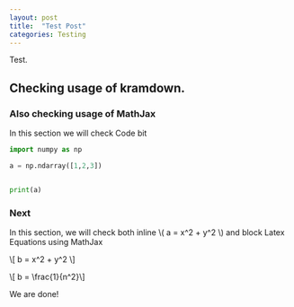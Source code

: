 ```yaml
---
layout: post
title:  "Test Post"
categories: Testing
---
```


Test.

## Checking usage of kramdown.
### Also checking usage of MathJax

In this section we will check Code bit



```python
import numpy as np 

a = np.ndarray([1,2,3])


print(a)
```


### Next

In this section, we will check both inline \\( a = x^2 + y^2 \\) and block Latex Equations using MathJax

\\[ b = x^2 + y^2 \\]

\\[ b = \frac{1}{n^2}\\]

We are done!

